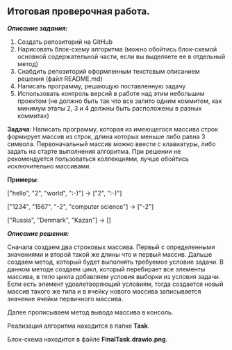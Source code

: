 ## **Итоговая проверочная работа.**

*__Описание задания:__*

1. Создать репозиторий на GitHub
2. Нарисовать блок-схему алгоритма (можно обойтись блок-схемой основной содержательной части, если вы выделяете ее в отдельный метод)
3. Снабдить репозиторий оформленным текстовым описанием решения (файл README.md)
4. Написать программу, решающую поставленную задачу
5. Использовать контроль версий в работе над этим небольшим проектом (не должно быть так что все залито одним коммитом, как минимум этапы 2, 3 и 4 должны быть расположены в разных коммитах)

**Задача**: Написать программу, которая из имеющегося массива строк формирует массив из строк, длина которых меньше либо равна 3 символа. Первоначальный массив можно ввести с клавиатуры, либо задать на старте выполнения алгоритма. При решении не рекомендуется пользоваться коллекциями, лучше обойтись исключительно массивами.

**Примеры**:

["hello", "2", "world", ":-)"] -> ["2", ":-)"]

["1234", "1567", "-2", "computer science"] -> ["-2"]

["Russia", "Denmark", "Kazan"] -> []

*__Описание решения:__*

Сначала создаем два строковых массива. Первый с определенными значениями и второй такой же длины что и первый массив. Дальше создаем метод, который будет выполнять требуемое условие задачи. В данном методе создаем цикл, который перебирает все элементы массива, в тело цикла добавляем условия выборки из условия задачи. Если есть элемент удовлетворяющий условиям, тогда создается новый массив такого же типа и в ячейку нового массива записывается значение ячейки первичного массива. 

Далее прописываем метод вывода массива в консоль. 


Реализация алгоритма находится в папке **Task**.

Блок-схема находится в файле **FinalTask.drawio.png**.
